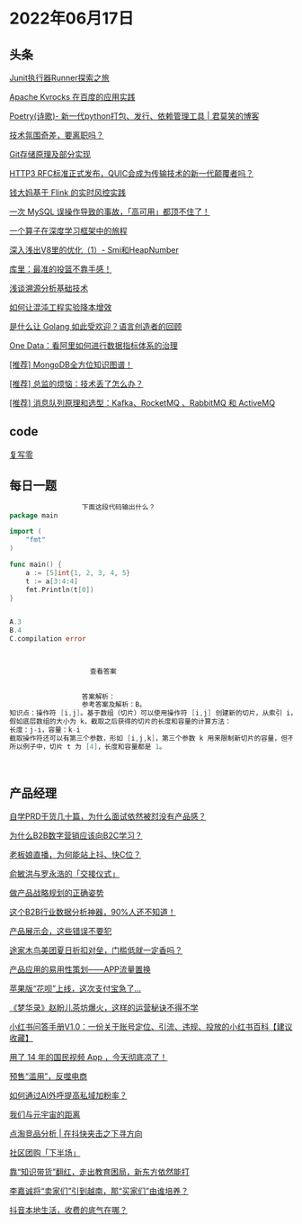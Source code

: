 # 2022年06月17日
## 头条

[Junit执行器Runner探索之旅](https://toutiao.io/k/mm2xsuu)

[Apache Kvrocks 在百度的应用实践](https://toutiao.io/k/vrgbf49)

[Poetry(诗歌)- 新一代python打包、发行、依赖管理工具 | 君莫笑的博客](https://toutiao.io/k/rm2195o)

[技术氛围奇差，要离职吗？](https://toutiao.io/k/k6q89ub)

[Git存储原理及部分实现](https://toutiao.io/k/ztcw9lm)

[HTTP3 RFC标准正式发布，QUIC会成为传输技术的新一代颠覆者吗？](https://toutiao.io/k/j1ffiw6)

[钱大妈基于 Flink 的实时风控实践](https://toutiao.io/k/bgehscf)

[一次 MySQL 误操作导致的事故，「高可用」都顶不住了！](https://toutiao.io/k/trxg1yu)

[一个算子在深度学习框架中的旅程](https://toutiao.io/k/xsh8x05)

[深入浅出V8里的优化（1）- Smi和HeapNumber](https://toutiao.io/k/v3bjhig)

[库里：最准的投篮不靠手感！](https://toutiao.io/k/fdwh9jz)

[浅谈溯源分析基础技术](https://toutiao.io/k/prqgyxf)

[如何让混沌工程实验降本增效](https://toutiao.io/k/fm0k3qp)

[是什么让 Golang 如此受欢迎？语言创造者的回顾](https://toutiao.io/k/ctvmooy)

[One Data：看阿里如何进行数据指标体系的治理](https://toutiao.io/k/o73mhis)

[[推荐] MongoDB全方位知识图谱！](https://toutiao.io/k/efxw4nr)

[[推荐] 总监的烦恼：技术丢了怎么办？](https://toutiao.io/k/rzytby1)

[[推荐] 消息队列原理和选型：Kafka、RocketMQ 、RabbitMQ 和 ActiveMQ](https://toutiao.io/k/nuwnwro)



## code

[复写零](https://leetcode.cn/problems/duplicate-zeros)



## 每日一题

```go
                  下面这段代码输出什么？
package main

import (  
    "fmt"
)

func main() {  
    a := [5]int{1, 2, 3, 4, 5}
    t := a[3:4:4]
    fmt.Println(t[0])
}


A.3
B.4
C.compilation error


                  
                    查看答案
                  
                
                  答案解析：
                  参考答案及解析：B。
知识点：操作符 [i,j]。基于数组（切片）可以使用操作符 [i,j] 创建新的切片，从索引 i，到索引 j 结束，截取已有数组（切片）的任意部分，返回新的切片，新切片的值包含原数组（切片）的 i 索引的值，但是不包含 j 索引的值。i、j 都是可选的，i 如果省略，默认是 0，j 如果省略，默认是原数组（切片）的长度。i、j 都不能超过这个长度值。
假如底层数组的大小为 k，截取之后获得的切片的长度和容量的计算方法：
长度：j-i，容量：k-i
截取操作符还可以有第三个参数，形如 [i,j,k]，第三个参数 k 用来限制新切片的容量，但不能超过原数组（切片）的底层数组大小。截取获得的切片的长度和容量分别是：j-i、k-i。
所以例子中，切片 t 为 [4]，长度和容量都是 1。

                
```


## 产品经理

[自学PRD干货几十篇，为什么面试依然被怼没有产品感？](http://www.woshipm.com/online/5478822.html)

[为什么B2B数字营销应该向B2C学习？](http://www.woshipm.com/marketing/5489778.html)

[老板娘直播，为何能站上抖、快C位？](http://www.woshipm.com/it/5489772.html)

[俞敏洪与罗永浩的「交接仪式」](http://www.woshipm.com/it/5489856.html)

[做产品战略规划的正确姿势](http://www.woshipm.com/operate/5489335.html)

[这个B2B行业数据分析神器，90%人还不知道！](http://www.woshipm.com/data-analysis/5489836.html)

[产品展示会，这些错误不要犯](http://www.woshipm.com/operate/5488878.html)

[途家木鸟美团夏日折扣对垒，门槛低就一定香吗？](http://www.woshipm.com/it/5489294.html)

[产品应用的易用性策划——APP流量置换](http://www.woshipm.com/pd/5466427.html)

[苹果版“花呗”上线，这次支付宝急了…](http://www.woshipm.com/it/5489025.html)

[《梦华录》赵盼儿茶坊爆火，这样的运营秘诀不得不学](http://www.woshipm.com/operate/5488849.html)

[小红书问答手册V1.0：一份关于账号定位、引流、违规、投放的小红书百科【建议收藏】](http://www.woshipm.com/operate/5486700.html)

[用了 14 年的国民视频 App ，今天彻底凉了！](http://www.woshipm.com/it/5488823.html)

[预售“滥用”，反噬电商](http://www.woshipm.com/it/5488863.html)

[如何通过AI外呼提高私域加粉率？](http://www.woshipm.com/operate/5483410.html)

[我们与元宇宙的距离](http://www.woshipm.com/it/5489664.html)

[点淘竞品分析 | 在抖快夹击之下寻方向](http://www.woshipm.com/evaluating/5485740.html)

[社区团购「下半场」](http://www.woshipm.com/it/5488852.html)

[靠“知识带货”翻红，走出教育困局，新东方依然能打](http://www.woshipm.com/it/5488038.html)

[李嘉诚将“卖家们”引到越南，那“买家们”由谁培养？](http://www.woshipm.com/marketing/5488990.html)

[抖音本地生活，收费的底气在哪？](http://www.woshipm.com/it/5488711.html)



